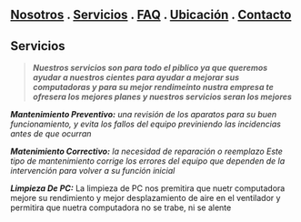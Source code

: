## [Nosotros](./nosotros.md) . [Servicios](./servicios.md) . [FAQ](FAQ.md) . [Ubicación](ubicacion.md) . [Contacto](./contacto.md)

## Servicios

>**_Nuestros servicios  son para todo el piblico ya que queremos ayudar a nuestros cientes para ayudar a mejorar sus computadoras y para su mejor rendimeinto  nustra empresa te ofresera los mejores planes  y nuestros servicios seran los mejores_**


**_Mantenimiento Preventivo:_** _una revisión de los aparatos para su buen funcionamiento, y evita los fallos del equipo previniendo las incidencias antes de que ocurran_

**_Matenimiento Correctivo:_**  _la necesidad de reparación o reemplazo Este tipo de mantenimiento corrige los errores del equipo que dependen de la intervención para volver a su función inicial_

**_Limpieza De PC:_** La limpieza de PC nos premitira que nuetr computadora mejore su rendimiento y mejor desplazamiento de aire en el ventilador y permitira que nuetra computadora no se trabe, ni se alente


